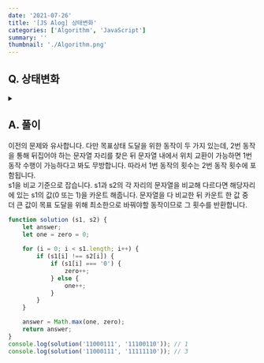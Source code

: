 ```yaml
---
date: '2021-07-26'
title: '[JS Alog] 상태변화'
categories: ['Algorithm', 'JavaScript']
summary: ''
thumbnail: './Algorithm.png'
---
```


## Q. 상태변화
<details>
<summary></summary>
<div markdown="1">       

0과 1로 구성된 문자열이 주어지면 현수는 자신이 목표한 상태로 바꾸려고 합니다. 현수가 목
표한 상태로 바꾸기 위해 할 수 있는 동작은 2가지입니다.
1. 문자열에서 임의로 0과 1 두 개를 선택해 서로 위치를 교환한다.
2. 문자열에서 임의로 0또는 1 한 개를 선택해 뒤집는다. 여기서 뒤집는다는 것은 0은 1로 1
은 0으로 바꾸는 것을 의미합니다.
만약 초기상태가 11000111문자열이 주어지고, 목표상태가 11100110인 문자열이 주어지면 초
기상태의 3번째 0과 8번째 1을 서로 위치 교환하면 1번만에 목표상태가 됩니다.
문자열의 초기상태와 목표상태가 주어지면 현수가 목표상태를 이루는데 최소횟수를 구하는 프
로그램을 작성하세요.

</div>
</details>


## A. 풀이
이전의 문제와 유사합니다. 다만 목표상태 도달을 위한 동작이 두 가지 있는데, 2번 동작을 통해 뒤집어야 하는 문자열 자리를 찾은 뒤 문자열 내에서 위치 교환이 가능하면 1번 동작 수행이 가능하다고 봐도 무방합니다. 따라서 1번 동작의 횟수는 2번 동작 횟수에 포함됩니다.
<br>
s1을 비교 기준으로 잡습니다. s1과 s2의 각 자리의 문자열을 비교해 다르다면 해당자리에 있는 s1의 값(0 또는 1)을 카운트 해줍니다. 문자열을 다 비교한 뒤 카운트 한 값 중 더 큰 값이 목표 도달을 위해 최소한으로 바꿔야할 동작이므로 그 횟수를 반환합니다.

``` javascript
function solution (s1, s2) {
    let answer;
    let one = zero = 0;
    
    for (i = 0; i < s1.length; i++) {
        if (s1[i] !== s2[i]) {
            if (s1[i] === '0') {
                zero++;
            } else {
                one++;
            }
        }
    }

    answer = Math.max(one, zero);
    return answer;
}
console.log(solution('11000111', '11100110')); // 1
console.log(solution('11000111', '11111110')); // 3
```
